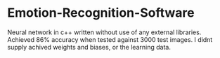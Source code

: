 # Emotion-Recognition-Software

Neural network in c++ written without use of any external libraries. Achieved 86% accuracy when tested against 3000 test images. I didnt supply achived weights and biases, or the learning data.
